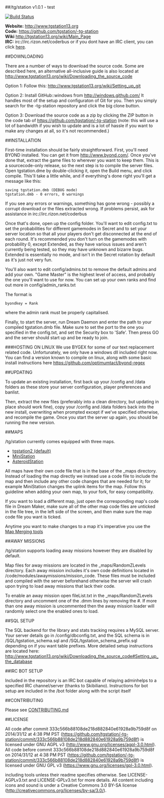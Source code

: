 ##/tg/station v1.0.1 - test

[![Build Status](https://travis-ci.org/tgstation/-tg-station.png)](https://travis-ci.org/tgstation/-tg-station)


**Website:** http://www.tgstation13.org <BR>
**Code:** https://github.com/tgstation/-tg-station <BR>
**Wiki** http://tgstation13.org/wiki/Main_Page <BR>
**IRC:** irc://irc.rizon.net/coderbus or if you dont have an IRC client, you can click  [here](https://kiwiirc.com/client/irc.rizon.net:6667/?&theme=cli#coderbus).<BR>


##DOWNLOADING

There are a number of ways to download the source code. Some are described here, an alternative all-inclusive guide is also located at http://www.tgstation13.org/wiki/Downloading_the_source_code

Option 1:
Follow this: http://www.tgstation13.org/wiki/Setting_up_git

Option 2:
Install GitHub::windows from http://windows.github.com/
It handles most of the setup and configuraton of Git for you.
Then you simply search for the -tg-station repository and click the big clone
button.

Option 3: Download the source code as a zip by clicking the ZIP button in the
code tab of https://github.com/tgstation/-tg-station
(note: this will use a lot of bandwidth if you wish to update and is a lot of
hassle if you want to make any changes at all, so it's not recommended.)

##INSTALLATION

First-time installation should be fairly straightforward.  First, you'll need
BYOND installed.  You can get it from http://www.byond.com/.  Once you've done 
that, extract the game files to wherever you want to keep them.  This is a
sourcecode-only release, so the next step is to compile the server files.
Open tgstation.dme by double-clicking it, open the Build menu, and click
compile.  This'll take a little while, and if everything's done right you'll get
a message like this:

```
saving tgstation.dmb (DEBUG mode)
tgstation.dmb - 0 errors, 0 warnings
```

If you see any errors or warnings, something has gone wrong - possibly a corrupt
download or the files extracted wrong. If problems persist, ask for assistance
in irc://irc.rizon.net/coderbus

Once that's done, open up the config folder.  You'll want to edit config.txt to
set the probabilities for different gamemodes in Secret and to set your server
location so that all your players don't get disconnected at the end of each
round.  It's recommended you don't turn on the gamemodes with probability 0, 
except Extended, as they have various issues and aren't currently being tested,
so they may have unknown and bizarre bugs.  Extended is essentially no mode, and
isn't in the Secret rotation by default as it's just not very fun.

You'll also want to edit config/admins.txt to remove the default admins and add
your own.  "Game Master" is the highest level of access, and probably the one
you'll want to use for now.  You can set up your own ranks and find out more in
config/admin_ranks.txt

The format is

```
byondkey = Rank
```

where the admin rank must be properly capitalised.

Finally, to start the server, run Dream Daemon and enter the path to your
compiled tgstation.dmb file.  Make sure to set the port to the one you 
specified in the config.txt, and set the Security box to 'Safe'.  Then press GO
and the server should start up and be ready to join.

###HOSTING ON LINUX
We use BYGEX for some of our text replacement related code. Unfortunately, we
only have a windows dll included right now. You can find a version known to compile on linux, along with some basic install instructions here
https://github.com/optimumtact/byond-regex

##UPDATING

To update an existing installation, first back up your /config and /data folders
as these store your server configuration, player preferences and banlist.

Then, extract the new files (preferably into a clean directory, but updating in
place should work fine), copy your /config and /data folders back into the new
install, overwriting when prompted except if we've specified otherwise, and
recompile the game.  Once you start the server up again, you should be running
the new version.

##MAPS

/tg/station currently comes equipped with three maps.

* [tgstation2 (default)](http://tgstation13.org/wiki/Boxstation)
* [MiniStation](http://tgstation13.org/wiki/MiniStation)
* [AsteroidStation](https://tgstation13.org/wiki/AsteroidStation)

All maps have their own code file that is in the base of the _maps directory. Instead of loading the map directly we instead use a code file to include the map and then include any other code changes that are needed for it; for example MiniStation changes the uplink items for the map. Follow this guideline when adding your own map, to your fork, for easy compatibility.

If you want to load a different map, just open the corresponding map's code file in Dream Maker, make sure all of the other map code files are unticked in the file tree, in the left side of the screen, and then make sure the map code file you want is ticked.

Anytime you want to make changes to a map it's imperative you use the [Map Merging tools](http://tgstation13.org/wiki/Map_Merger)

##AWAY MISSIONS

/tg/station supports loading away missions however they are disabled by default.

Map files for away missions are located in the _maps/RandomZLevels directory. Each away mission includes it's own code definitions located in /code/modules/awaymissions/mission_code. These files must be included and compiled with the server beforehand otherwise the server will crash upon trying to load away missions that lack their code.

To enable an away mission open fileList.txt in the _maps/RandomZLevels directory and uncomment one of the .dmm lines by removing the #. If more than one away mission is uncommented then the away mission loader will randomly select one the enabled ones to load.

##SQL SETUP

The SQL backend for the library and stats tracking requires a 
MySQL server.  Your server details go in /config/dbconfig.txt, and the SQL 
schema is in /SQL/tgstation_schema.sql and /SQL/tgstation_schema_prefix.sql depending on if you want table prefixes.  More detailed setup instructions are located here: http://www.tgstation13.org/wiki/Downloading_the_source_code#Setting_up_the_database

##IRC BOT SETUP

Included in the repository is an IRC bot capable of relaying adminhelps to a specified
IRC channel/server (thanks to Skibiliano).
Instructions for bot setup are included in the /bot folder along with the script
itself

##CONTRIBUTING

Please see [CONTRIBUTING.md](CONTRIBUTING.md)

##LICENSE

All code after commit 333c566b88108de218d882840e61928a9b759d8f on 2014/31/12 at 4:38 PM PST (https://github.com/tgstation/-tg-station/commit/333c566b88108de218d882840e61928a9b759d8f) is licensed under GNU AGPL v3 (http://www.gnu.org/licenses/agpl-3.0.html).
All code before commit 333c566b88108de218d882840e61928a9b759d8f on 2014/31/12 at 4:38 PM PST (https://github.com/tgstation/-tg-station/commit/333c566b88108de218d882840e61928a9b759d8f) is licensed under GNU GPL v3 (https://www.gnu.org/licenses/gpl-3.0.html).

including tools unless their readme specifies otherwise. See LICENSE-AGPLv3.txt and LICENSE-GPLv3.txt for more details.
All content including icons and sound is under a Creative Commons 3.0 BY-SA
license (http://creativecommons.org/licenses/by-sa/3.0/).
